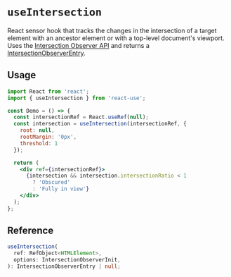 # `useIntersection`

React sensor hook that tracks the changes in the intersection of a target element with an ancestor element or with a top-level document's viewport. Uses the [Intersection Observer API](https://developer.mozilla.org/en-US/docs/Web/API/Intersection_Observer_API) and returns a [IntersectionObserverEntry](https://developer.mozilla.org/en-US/docs/Web/API/IntersectionObserverEntry).

## Usage

```jsx
import React from 'react';
import { useIntersection } from 'react-use';

const Demo = () => {
  const intersectionRef = React.useRef(null);
  const intersection = useIntersection(intersectionRef, {
    root: null,
    rootMargin: '0px',
    threshold: 1
  });

  return (
    <div ref={intersectionRef}>
      {intersection && intersection.intersectionRatio < 1
        ? 'Obscured'
        : 'Fully in view'}
    </div>
  );
};
```

## Reference
<!-- eslint-skip -->
```ts
useIntersection(
  ref: RefObject<HTMLElement>,
  options: IntersectionObserverInit,
): IntersectionObserverEntry | null;
```
